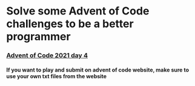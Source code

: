 # Solve some Advent of Code challenges to be a better programmer
### [Advent of Code 2021 day 4](https://adventofcode.com/2021/day/4)
#### If you want to play and submit on advent of code website,  make sure to use your own txt files from the website
